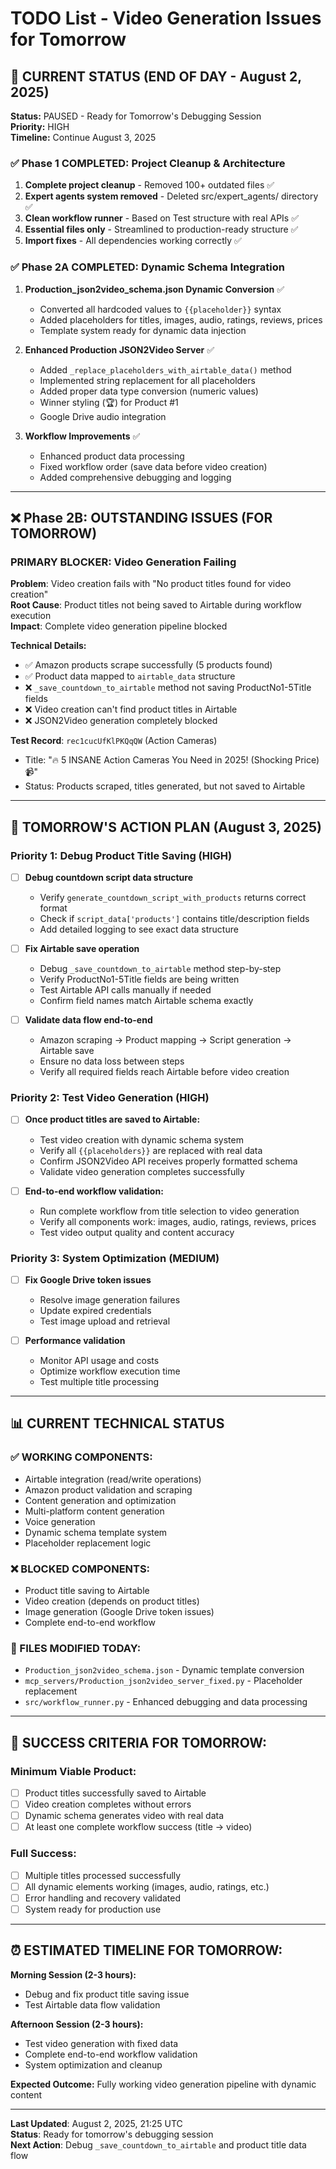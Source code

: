 # TODO List - Video Generation Issues for Tomorrow

## 🚀 CURRENT STATUS (END OF DAY - August 2, 2025)

**Status:** PAUSED - Ready for Tomorrow's Debugging Session  
**Priority:** HIGH  
**Timeline:** Continue August 3, 2025

### ✅ Phase 1 COMPLETED: Project Cleanup & Architecture
1. **Complete project cleanup** - Removed 100+ outdated files ✅
2. **Expert agents system removed** - Deleted src/expert_agents/ directory ✅
3. **Clean workflow runner** - Based on Test structure with real APIs ✅
4. **Essential files only** - Streamlined to production-ready structure ✅
5. **Import fixes** - All dependencies working correctly ✅

### ✅ Phase 2A COMPLETED: Dynamic Schema Integration
1. **Production_json2video_schema.json Dynamic Conversion** ✅
   - Converted all hardcoded values to `{{placeholder}}` syntax
   - Added placeholders for titles, images, audio, ratings, reviews, prices
   - Template system ready for dynamic data injection

2. **Enhanced Production JSON2Video Server** ✅
   - Added `_replace_placeholders_with_airtable_data()` method
   - Implemented string replacement for all placeholders
   - Added proper data type conversion (numeric values)
   - Winner styling (🏆) for Product #1
   - Google Drive audio integration

3. **Workflow Improvements** ✅
   - Enhanced product data processing
   - Fixed workflow order (save data before video creation)
   - Added comprehensive debugging and logging

---

## ❌ Phase 2B: OUTSTANDING ISSUES (FOR TOMORROW)

### **PRIMARY BLOCKER: Video Generation Failing**

**Problem**: Video creation fails with "No product titles found for video creation"  
**Root Cause**: Product titles not being saved to Airtable during workflow execution  
**Impact**: Complete video generation pipeline blocked  

**Technical Details:**
- ✅ Amazon products scrape successfully (5 products found)
- ✅ Product data mapped to `airtable_data` structure  
- ❌ `_save_countdown_to_airtable` method not saving ProductNo1-5Title fields
- ❌ Video creation can't find product titles in Airtable
- ❌ JSON2Video generation completely blocked

**Test Record**: `rec1cucUfKlPKQqQW` (Action Cameras)
- Title: "🔥 5 INSANE Action Cameras You Need in 2025! (Shocking Price) 📹"
- Status: Products scraped, titles generated, but not saved to Airtable

---

## 🎯 TOMORROW'S ACTION PLAN (August 3, 2025)

### **Priority 1: Debug Product Title Saving (HIGH)**
- [ ] **Debug countdown script data structure**
  - Verify `generate_countdown_script_with_products` returns correct format
  - Check if `script_data['products']` contains title/description fields
  - Add detailed logging to see exact data structure

- [ ] **Fix Airtable save operation**
  - Debug `_save_countdown_to_airtable` method step-by-step
  - Verify ProductNo1-5Title fields are being written
  - Test Airtable API calls manually if needed
  - Confirm field names match Airtable schema exactly

- [ ] **Validate data flow end-to-end**
  - Amazon scraping → Product mapping → Script generation → Airtable save
  - Ensure no data loss between steps
  - Verify all required fields reach Airtable before video creation

### **Priority 2: Test Video Generation (HIGH)**
- [ ] **Once product titles are saved to Airtable:**
  - Test video creation with dynamic schema system
  - Verify all `{{placeholders}}` are replaced with real data
  - Confirm JSON2Video API receives properly formatted schema
  - Validate video generation completes successfully

- [ ] **End-to-end workflow validation:**
  - Run complete workflow from title selection to video generation
  - Verify all components work: images, audio, ratings, reviews, prices
  - Test video output quality and content accuracy

### **Priority 3: System Optimization (MEDIUM)**
- [ ] **Fix Google Drive token issues**
  - Resolve image generation failures
  - Update expired credentials
  - Test image upload and retrieval

- [ ] **Performance validation**
  - Monitor API usage and costs
  - Optimize workflow execution time
  - Test multiple title processing

---

## 📊 CURRENT TECHNICAL STATUS

### **✅ WORKING COMPONENTS:**
- Airtable integration (read/write operations)
- Amazon product validation and scraping
- Content generation and optimization
- Multi-platform content generation  
- Voice generation
- Dynamic schema template system
- Placeholder replacement logic

### **❌ BLOCKED COMPONENTS:**
- Product title saving to Airtable
- Video creation (depends on product titles)
- Image generation (Google Drive token issues)
- Complete end-to-end workflow

### **🔧 FILES MODIFIED TODAY:**
- `Production_json2video_schema.json` - Dynamic template conversion
- `mcp_servers/Production_json2video_server_fixed.py` - Placeholder replacement
- `src/workflow_runner.py` - Enhanced debugging and data processing

---

## 🎯 SUCCESS CRITERIA FOR TOMORROW:

### **Minimum Viable Product:**
- [ ] Product titles successfully saved to Airtable
- [ ] Video creation completes without errors
- [ ] Dynamic schema generates video with real data
- [ ] At least one complete workflow success (title → video)

### **Full Success:**
- [ ] Multiple titles processed successfully
- [ ] All dynamic elements working (images, audio, ratings, etc.)
- [ ] Error handling and recovery validated
- [ ] System ready for production use

---

## ⏰ ESTIMATED TIMELINE FOR TOMORROW:

**Morning Session (2-3 hours):**
- Debug and fix product title saving issue
- Test Airtable data flow validation

**Afternoon Session (2-3 hours):**
- Test video generation with fixed data
- Complete end-to-end workflow validation
- System optimization and cleanup

**Expected Outcome:** Fully working video generation pipeline with dynamic content

---

**Last Updated**: August 2, 2025, 21:25 UTC  
**Status**: Ready for tomorrow's debugging session  
**Next Action**: Debug `_save_countdown_to_airtable` and product title data flow